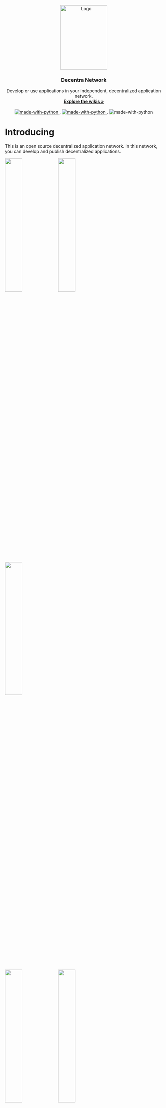 <p align="center">
  <a href="https://github.com/Decentra-Network/Decentra-Network">
    <img src="https://user-images.githubusercontent.com/41792982/114188349-b7cd0700-9951-11eb-84ea-3b31495b5635.png" alt="Logo" width="150" height="206">
  </a>

  <h3 align="center">Decentra Network</h3>

  <p align="center">
    Develop or use applications in your independent, decentralized application network.
    <br />
    <a href="https://github.com/Decentra-Network/Decentra-Network/wiki"><strong>Explore the wikis »</strong></a>
    <br />
    <br />
  <a href="https://www.python.org/">
  <img src="https://img.shields.io/badge/Made%20with-Python-1f425f.svg" alt="made-with-python">
    </a>
  .
    <a href="https://github.com/Decentra-Network/Decentra-Network/blob/master/LICENSE">
  <img src="https://img.shields.io/github/license/Decentra-Network/Decentra-Network" alt="made-with-python">
    </a>
  .
  <img src="https://img.shields.io/badge/Consensus-FBA-%235ec295" alt="made-with-python">
  
  </p>
</p>


# Introducing
This is an open source decentralized application network. In this network, you can develop and publish decentralized applications.
<br />

<p float="left">
  <img src="https://user-images.githubusercontent.com/41792982/114184305-5b67e880-994d-11eb-89d6-4139c25ab525.jpg" width="33%" />
  <img src="https://user-images.githubusercontent.com/41792982/114184311-5dca4280-994d-11eb-8d3e-7005e65d8fd7.jpg" width="33%" /> 
  <img src="https://user-images.githubusercontent.com/41792982/114184316-5efb6f80-994d-11eb-888f-70e6d51d5ad9.jpg" width="33%" />
</p>
<p float="left">
  <img src="https://user-images.githubusercontent.com/41792982/114184320-602c9c80-994d-11eb-9234-815ace248d5b.jpg" width="33%" />
  <img src="https://user-images.githubusercontent.com/41792982/114184331-615dc980-994d-11eb-967e-4029f2f75a0f.jpg" width="33%" /> 
  <img src="https://user-images.githubusercontent.com/41792982/114184340-628ef680-994d-11eb-914a-5aadeb17112b.jpg" width="33%" />
</p>

# Wiki
## Getting Started

* [Downloading](https://github.com/Decentra-Network/Decentra-Network/wiki/Downloading)
* [Using](https://github.com/Decentra-Network/Decentra-Network/wiki/Using)

## Apps

* [Introducing](https://github.com/Decentra-Network/Decentra-Network/wiki/Introducing-to-App-Development)
* [How to Install the App ?](https://github.com/Decentra-Network/Decentra-Network/wiki/How-to-Install-the-App-%3F)
### App Development
* [Creating the App](https://github.com/Decentra-Network/Decentra-Network/wiki/Creating-the-App)
* [Definition For App](https://github.com/Decentra-Network/Decentra-Network/wiki/Definition-for-App)
* [Question and answer](https://github.com/Decentra-Network/Decentra-Network/wiki/Questions-and-Answer-for-App-Development)

# Videos
## In Turkish
### Decentra Network Türkiye Topluluğu
* [Kanal](https://www.youtube.com/channel/UCSFqhLq0oO4NKVNoPVRQ8Eg)
* [Merkeziyetsiz Uygulama Nasıl Geliştirilir ? | Decentra Netwok Türkiye Topluluğu](https://youtu.be/V1PiGgza0ac)
* [Decentra Network Nedir ?](https://www.youtube.com/watch?v=XUNz5Fb_ZeY&ab_channel=DecentraNetworkT%C3%BCrkiyeToplulu%C4%9Fu)
* [Decentra Network Çalışma Mantığı ?](https://www.youtube.com/watch?v=3WohnI_VOrc&ab_channel=DecentraNetworkT%C3%BCrkiyeToplulu%C4%9Fu)

# Social Media
## In Global
### Decentra Network Global Community
* [Twitter](https://twitter.com/DecentraC)
* [Instagram](https://www.instagram.com/decentranetwork.global/)
## In Turkish
### Decentra Network Türkiye Topluluğu
* [Twitter](https://twitter.com/DecentraTurkiye)
* [Instagram](https://www.instagram.com/decentra.networktr/)

# Telegram
## In Turkish
### Decentra Network Türkiye Topluluğu
* [Kanal](https://t.me/joinchat/PnstgE9yipkwYmVk)
* [Gurup](https://t.me/joinchat/bg-TLUNojKJkYjY0)
